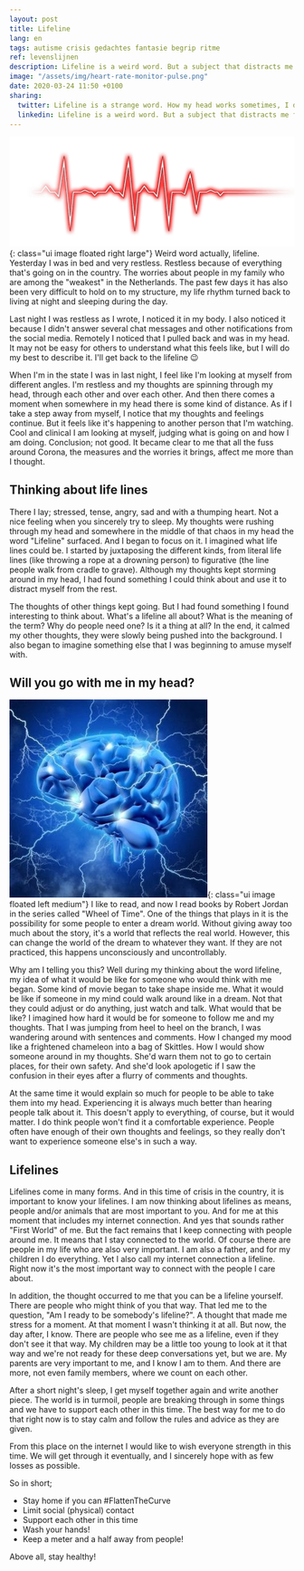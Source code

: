 ```yaml
---
layout: post
title: Lifeline
lang: en
tags: autisme crisis gedachtes fantasie begrip ritme
ref: levenslijnen
description: Lifeline is a weird word. But a subject that distracts me from all the chaos in these times of crisis. How my head works sometimes, I discuss in this post.
image: "/assets/img/heart-rate-monitor-pulse.png"
date: 2020-03-24 11:50 +0100
sharing:
  twitter: Lifeline is a strange word. How my head works sometimes, I discuss in this post.
  linkedin: Lifeline is a weird word. But a subject that distracts me from all the chaos in these times of crisis. How my head works sometimes, I discuss in this post.
---
```

![Levenslijn](/assets/img/heart-rate-monitor-pulse.png){: class="ui image floated right large"}
Weird word actually, lifeline. Yesterday I was in bed and very restless. Restless because of everything that's going on in the country. The worries about people in my family who are among the "weakest" in the Netherlands. The past few days it has also been very difficult to hold on to my structure, my life rhythm turned back to living at night and sleeping during the day.

Last night I was restless as I wrote, I noticed it in my body. I also noticed it because I didn't answer several chat messages and other notifications from the social media. Remotely I noticed that I pulled back and was in my head. It may not be easy for others to understand what this feels like, but I will do my best to describe it. I'll get back to the lifeline :wink:

When I'm in the state I was in last night, I feel like I'm looking at myself from different angles. I'm restless and my thoughts are spinning through my head, through each other and over each other. And then there comes a moment when somewhere in my head there is some kind of distance. As if I take a step away from myself, I notice that my thoughts and feelings continue. But it feels like it's happening to another person that I'm watching. Cool and clinical I am looking at myself, judging what is going on and how I am doing. Conclusion; not good. It became clear to me that all the fuss around Corona, the measures and the worries it brings, affect me more than I thought.

## Thinking about life lines

There I lay; stressed, tense, angry, sad and with a thumping heart. Not a nice feeling when you sincerely try to sleep. My thoughts were rushing through my head and somewhere in the middle of that chaos in my head the word "Lifeline" surfaced. And I began to focus on it. I imagined what life lines could be. I started by juxtaposing the different kinds, from literal life lines (like throwing a rope at a drowning person) to figurative (the line people walk from cradle to grave). Although my thoughts kept storming around in my head, I had found something I could think about and use it to distract myself from the rest.

The thoughts of other things kept going. But I had found something I found interesting to think about. What's a lifeline all about? What is the meaning of the term? Why do people need one? Is it a thing at all? In the end, it calmed my other thoughts, they were slowly being pushed into the background. I also began to imagine something else that I was beginning to amuse myself with.

## Will you go with me in my head?
![In mijn hoofd](/assets/img/a-blue-brain-with-lightning-bolts.jpg){: class="ui image floated left medium"}
I like to read, and now I read books by Robert Jordan in the series called "Wheel of Time". One of the things that plays in it is the possibility for some people to enter a dream world. Without giving away too much about the story, it's a world that reflects the real world. However, this can change the world of the dream to whatever they want. If they are not practiced, this happens unconsciously and uncontrollably.

Why am I telling you this? Well during my thinking about the word lifeline, my idea of what it would be like for someone who would think with me began. Some kind of movie began to take shape inside me. What it would be like if someone in my mind could walk around like in a dream. Not that they could adjust or do anything, just watch and talk. What would that be like? I imagined how hard it would be for someone to follow me and my thoughts. That I was jumping from heel to heel on the branch, I was wandering around with sentences and comments. How I changed my mood like a frightened chameleon into a bag of Skittles. How I would show someone around in my thoughts. She'd warn them not to go to certain places, for their own safety. And she'd look apologetic if I saw the confusion in their eyes after a flurry of comments and thoughts.

At the same time it would explain so much for people to be able to take them into my head. Experiencing it is always much better than hearing people talk about it. This doesn't apply to everything, of course, but it would matter. I do think people won't find it a comfortable experience. People often have enough of their own thoughts and feelings, so they really don't want to experience someone else's in such a way.

## Lifelines

Lifelines come in many forms. And in this time of crisis in the country, it is important to know your lifelines. I am now thinking about lifelines as means, people and/or animals that are most important to you. And for me at this moment that includes my internet connection. And yes that sounds rather "First World" of me. But the fact remains that I keep connecting with people around me. It means that I stay connected to the world. Of course there are people in my life who are also very important. I am also a father, and for my children I do everything. Yet I also call my internet connection a lifeline. Right now it's the most important way to connect with the people I care about.

In addition, the thought occurred to me that you can be a lifeline yourself. There are people who might think of you that way. That led me to the question, "Am I ready to be somebody's lifeline?". A thought that made me stress for a moment. At that moment I wasn't thinking it at all. But now, the day after, I know. There are people who see me as a lifeline, even if they don't see it that way. My children may be a little too young to look at it that way and we're not ready for these deep conversations yet, but we are. My parents are very important to me, and I know I am to them. And there are more, not even family members, where we count on each other.

After a short night's sleep, I get myself together again and write another piece. The world is in turmoil, people are breaking through in some things and we have to support each other in this time. The best way for me to do that right now is to stay calm and follow the rules and advice as they are given.

From this place on the internet I would like to wish everyone strength in this time. We will get through it eventually, and I sincerely hope with as few losses as possible.

So in short;

- Stay home if you can #FlattenTheCurve
- Limit social (physical) contact
- Support each other in this time
- Wash your hands!
- Keep a meter and a half away from people!

Above all, stay healthy!
